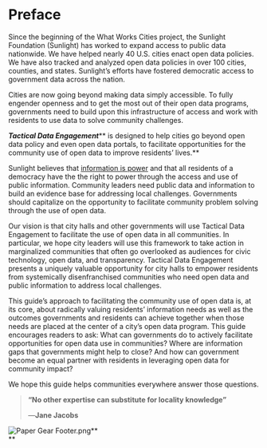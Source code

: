 # Preface

Since the beginning of the What Works Cities project, the Sunlight Foundation \(Sunlight\) has worked to expand access to public data nationwide. We have helped nearly 40 U.S. cities enact open data policies. We have also tracked and analyzed open data policies in over 100 cities, counties, and states. Sunlight’s efforts have fostered democratic access to government data across the nation.

Cities are now going beyond making data simply accessible. To fully engender openness and to get the most out of their open data programs, governments need to build upon this infrastructure of access and work with residents to use data to solve community challenges.

_**Tactical Data Engagement**_** is designed to help cities go beyond open data policy and even open data portals, to facilitate opportunities for the community use of open data to improve residents’ lives.**

Sunlight believes that [information is power](https://sunlightfoundation.com/about/) and that all residents of a democracy have the the right to power through the access and use of public information. Community leaders need public data and information to build an evidence base for addressing local challenges. Governments should capitalize on the opportunity to facilitate community problem solving through the use of open data.

Our vision is that city halls and other governments will use Tactical Data Engagement to facilitate the use of open data in all communities. In particular, we hope city leaders will use this framework to take action in marginalized communities that often go overlooked as audiences for civic technology, open data, and transparency. Tactical Data Engagement presents a uniquely valuable opportunity for city halls to empower residents from systemically disenfranchised communities who need open data and public information to address local challenges.

This guide’s approach to facilitating the community use of open data is, at its core, about radically valuing residents’ information needs as well as the outcomes governments and residents can achieve together when those needs are placed at the center of a city’s open data program. This guide encourages readers to ask: What can governments do to actively facilitate opportunities for open data use in communities? Where are information gaps that governments might help to close? And how can government become an equal partner with residents in leveraging open data for community impact?

We hope this guide helps communities everywhere answer those questions.

> **“No other expertise can substitute for locality knowledge”**
>
> —**Jane Jacobs**

![](https://lh5.googleusercontent.com/hr2xfL8kHUptuTRff9_2tYFaR2ExyaRjL2MZNAWzOK_8XOcPBBiVxBkpVGYkPmPAXYuhdxXHIvTDONRLatWNK_woEl5923LiUNoV3g-QxaroyGew93h_1GmbsnuguPh78PuHBOuk "Paper Gear Footer.png")**                              
**

